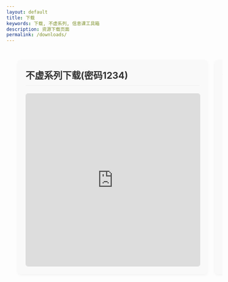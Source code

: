 ```yaml
---
layout: default
title: 下载
keywords: 下载, 不虚系列, 信息课工具箱
description: 资源下载页面
permalink: /downloads/
---
```


<style>
.download-container {
  width: 100%;
  max-width: 1400px;
  margin: 0 auto;
  padding: 30px;
  display: flex;
  gap: 20px;
  /* 移除换行，确保一行一个子窗口 */
  flex-wrap: nowrap;
  /* 允许横向滚动（避免窗口过窄时挤压） */
  overflow-x: auto;
  /* 横向滚动条样式优化（可选） */
  scrollbar-width: thin;
}

.download-section {
  /* 宽度改为网页宽度的90%，且不自动收缩 */
  width: 90%;
  flex: 0 0 auto;
  margin-bottom: 30px;
  padding: 20px;
  background-color: #f9f9f9;
  border-radius: 8px;
  box-shadow: 0 2px 8px rgba(0,0,0,0.05);
}

.download-section h3 {
  margin-top: 0;
  margin-bottom: 20px;
  font-size: 1.5rem;
  color: #333;
  padding-bottom: 10px;
  border-bottom: 1px solid #eee;
}

.download-wrapper {
  width: 100%;
  border-radius: 6px;
  overflow: hidden;
  border: 1px solid #ddd;
  transition: all 0.3s ease;
}

.download-wrapper:hover {
  border-color: #999;
  box-shadow: 0 4px 12px rgba(0,0,0,0.1);
}

.download-iframe {
  width: 100%; /* 子窗口宽度继承父容器（90%网页宽） */
  /* 高度改为原来的75%：原基础高度480px×0.75=360px，原最大高度600px×0.75=450px，原视口高度60vh×0.75=45vh */
  min-height: 360px; 
  max-height: 450px; 
  height: 45vh; 
  border: none;
  overflow: auto;
}

/* 响应式调整（同步按75%比例缩减高度） */
@media (max-width: 1024px) {
  .download-iframe {
    height: 41.25vh; /* 原55vh×0.75 */
  }
}

@media (max-width: 768px) {
  .download-container {
    padding: 15px;
    /* 窄屏时恢复纵向排列，提升移动端体验 */
    flex-direction: column;
    overflow-x: hidden;
  }
  
  .download-section {
    /* 窄屏时子窗口宽度占满容器（避免过窄） */
    width: 100%;
  }
  
  .download-iframe {
    height: 52.5vh; /* 原70vh×0.75 */
    min-height: 375px; /* 原500px×0.75 */
  }
}

@media (max-width: 480px) {
  .download-iframe {
    height: 48.75vh; /* 原65vh×0.75 */
    min-height: 337.5px; /* 原450px×0.75 */
  }
}
</style>

<div class="download-container">
  <div class="download-section">
    <h3>不虚系列下载(密码1234)</h3>
    <div class="download-wrapper">
      <iframe src="https://wwpb.lanzouw.com/b00ya22x0d" 
              class="download-iframe"
              title="不虚系列下载" 
              frameborder="0">
      </iframe>
    </div>
  </div>

  <div class="download-section">
    <h3>信息课工具箱下载(密码1234)</h3>
    <div class="download-wrapper">
      <iframe src="https://wwpb.lanzouw.com/b00ya6vgod" 
              class="download-iframe"
              title="信息课工具箱下载" 
              frameborder="0">
      </iframe>
    </div>
  </div>
</div>
